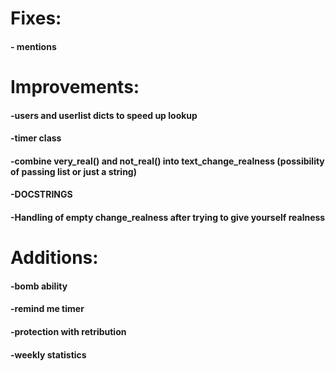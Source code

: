 # Fixes:
#### - mentions

# Improvements:
#### -users and userlist dicts to speed up lookup
#### -timer class
#### -combine very_real() and not_real() into text_change_realness (possibility of passing list or just a string)
#### -DOCSTRINGS
#### -Handling of empty change_realness after trying to give yourself realness

# Additions:
#### -bomb ability
#### -remind me timer
#### -protection with retribution
#### -weekly statistics
